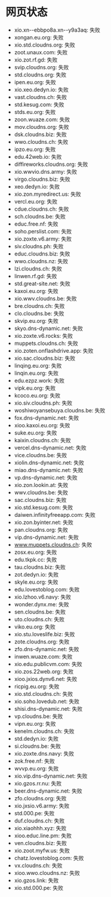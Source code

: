# 网页状态
- xio.xn--ebbpo8a.xn--y9a3aq: 失败
- xongan.eu.org: 失败
- xio.std.cloudns.org: 失败
- zoot.unaux.com: 失败
- xio.zot.rf.gd: 失败
- svip.cloudns.org: 失败
- std.cloudns.org: 失败
- ipen.eu.org: 失败
- xio.xeo.dedyn.io: 失败
- vast.cloudns.ch: 失败
- std.kesug.com: 失败
- stds.eu.org: 失败
- zoon.wuaze.com: 失败
- mov.cloudns.org: 失败
- dsk.cloudns.biz: 失败
- wwo.cloudns.ch: 失败
- ipzo.eu.org: 失败
- edu.42web.io: 失败
- diffireworks.cloudns.org: 失败
- xio.wwvio.dns.army: 失败
- virgo.cloudns.biz: 失败
- xeo.dedyn.io: 失败
- xio.zon.myredirect.us: 失败
- vercl.eu.org: 失败
- cdue.cloudns.ch: 失败
- sch.cloudns.be: 失败
- educ.free.nf: 失败
- soho.perslist.com: 失败
- xio.zoxte.v6.army: 失败
- siv.cloudns.ph: 失败
- educ.cloudns.biz: 失败
- wwo.cloudns.nz: 失败
- lzi.cloudns.ch: 失败
- linwen.rf.gd: 失败
- std.great-site.net: 失败
- kaxoi.eu.org: 失败
- xio.wwv.cloudns.be: 失败
- bre.cloudns.ch: 失败
- clo.cloudns.be: 失败
- skvip.eu.org: 失败
- skyo.dns-dynamic.net: 失败
- xio.zoxte.v6.rocks: 失败
- muppets.cloudns.ch: 失败
- xio.zoten.onflashdrive.app: 失败
- xio.sac.cloudns.biz: 失败
- linqing.eu.org: 失败
- linqin.eu.org: 失败
- edu.ezpz.work: 失败
- vipk.eu.org: 失败
- kcoco.eu.org: 失败
- xio.siv.cloudns.ph: 失败
- woshiwoyansebuya.cloudns.be: 失败
- fox.dns-dynamic.net: 失败
- xioo.kaxoi.eu.org: 失败
- suke.eu.org: 失败
- kaixin.cloudns.ch: 失败
- vercel.dns-dynamic.net: 失败
- vice.cloudns.be: 失败
- xiolin.dns-dynamic.net: 失败
- miao.dns-dynamic.net: 失败
- vp.dns-dynamic.net: 失败
- xio.zon.lookin.at: 失败
- wwv.cloudns.be: 失败
- sac.cloudns.biz: 失败
- xio.std.kesug.com: 失败
- daiwen.infinityfreeapp.com: 失败
- xio.zon.byinter.net: 失败
- pan.cloudns.org: 失败
- vip.dns-dynamic.net: 失败
- www.muppets.cloudns.ch: 失败
- zosx.eu.org: 失败
- edu.tkpk.cc: 失败
- tau.cloudns.biz: 失败
- zot.dedyn.io: 失败
- skyle.eu.org: 失败
- edu.lovestoblog.com: 失败
- xio.lzhoo.v6.navy: 失败
- wonder.dynx.me: 失败
- sen.cloudns.be: 失败
- uto.cloudns.ch: 失败
- viko.eu.org: 失败
- xio.stu.loveslife.biz: 失败
- zote.cloudns.org: 失败
- zfo.dns-dynamic.net: 失败
- inwen.wuaze.com: 失败
- xio.edu.publicvm.com: 失败
- xio.zos.22web.org: 失败
- xioo.jxios.dynv6.net: 失败
- ricpig.eu.org: 失败
- xio.std.cloudns.ch: 失败
- xio.soho.lovedub.net: 失败
- shisi.dns-dynamic.net: 失败
- vp.cloudns.be: 失败
- vipn.eu.org: 失败
- kenelm.cloudns.ch: 失败
- std.dedyn.io: 失败
- si.cloudns.be: 失败
- xio.zoxte.dns.navy: 失败
- zok.free.nf: 失败
- wvvp.eu.org: 失败
- xio.vip.dns-dynamic.net: 失败
- xio.gzos.rr.nu: 失败
- beer.dns-dynamic.net: 失败
- zfo.cloudns.org: 失败
- xio.jxsio.v6.army: 失败
- std.000.pe: 失败
- duf.cloudns.ch: 失败
- xio.xiaohhh.xyz: 失败
- xioo.educ.line.pm: 失败
- ven.cloudns.biz: 失败
- xio.zoot.myfw.us: 失败
- chatz.lovestoblog.com: 失败
- vx.cloudns.ch: 失败
- xioo.wwo.cloudns.nz: 失败
- xio.gzos.link: 失败
- xio.std.000.pe: 失败
